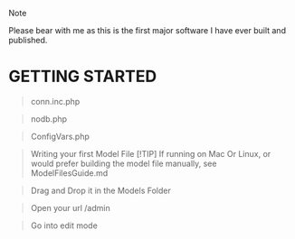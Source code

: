 > [!NOTE]
> Please bear with me as this is the first major software I have ever built and published.

# GETTING STARTED

> conn.inc.php

> nodb.php

> ConfigVars.php

> Writing your first Model File
> [!TIP]
> If running on Mac Or Linux, or would prefer building the model file manually, see ModelFilesGuide.md

> Drag and Drop it in the Models Folder

> Open your url /admin

> Go into edit mode

> 